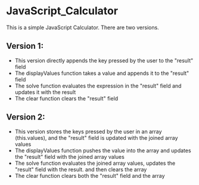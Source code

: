 # JavaScript_Calculator
 This is a simple JavaScript Calculator. There are two versions.

 
 ## Version 1:
 * This version directly appends the key pressed by the user to the "result" field
 * The displayValues function takes a value and appends it to the "result" field
 * The solve function evaluates the expression in the "result" field and updates it with the result
 * The clear function clears the "result" field


## Version 2:
* This version stores the keys pressed by the user in an array (this.values), and the "result" field is updated with the joined array values
* The displayValues function pushes the value into the array and updates the "result" field with the joined array values
* The solve function evaluates the joined array values, updates the "result" field with the result. and then clears the array
* The clear function clears both the "result" field and the array
